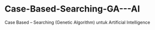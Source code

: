 # Case-Based-Searching-GA---AI
Case Based – Searching (Genetic Algorithm) untuk Artificial Intelligence
